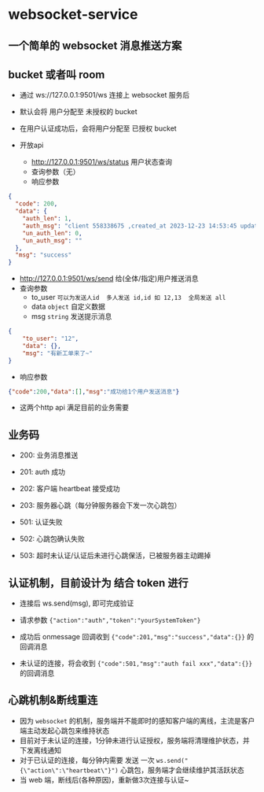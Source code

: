 # websocket-service

## 一个简单的 websocket 消息推送方案

## bucket 或者叫 room
- 通过 ws://127.0.0.1:9501/ws 连接上 websocket 服务后
- 默认会将 用户分配至 未授权的 bucket 

- 在用户认证成功后，会将用户分配至 已授权 bucket

- 开放api
    - http://127.0.0.1:9501/ws/status 用户状态查询
    - 查询参数（无）
    - 响应参数
```json
{
  "code": 200,
  "data": {
    "auth_len": 1,
    "auth_msg": "client 558338675 ,created_at 2023-12-23 14:53:45 updated_at 2023-12-23 14:55:46 \r\n",
    "un_auth_len": 0,
    "un_auth_msg": ""
  },
  "msg": "success"
}
```
  - http://127.0.0.1:9501/ws/send   给(全体/指定)用户推送消息 
  - 查询参数 
    - to_user `可以为发送人id  多人发送 id,id 如 12,13  全局发送 all	`
    - data `object` 自定义数据
    - msg `string` 发送提示消息
```json
{
    "to_user": "12",
    "data": {},
    "msg": "有新工单来了~"
}
```
  - 响应参数
```json
{"code":200,"data":[],"msg":"成功给1个用户发送消息"}
```
  - 这两个http api 满足目前的业务需要


## 业务码
- 200: 业务消息推送
- 201: auth 成功
- 202: 客户端 heartbeat 接受成功
- 203: 服务器心跳（每分钟服务器会下发一次心跳包）

- 501: 认证失败
- 502: 心跳包确认失败
- 503: 超时未认证/认证后未进行心跳保活，已被服务器主动踢掉

## 认证机制，目前设计为 结合 token 进行

- 连接后 ws.send(msg), 即可完成验证
- 请求参数 `{"action":"auth","token":"yourSystemToken"}`
- 成功后 onmessage 回调收到 `{"code":201,"msg":"success","data":{}}` 的回调消息

- 未认证的连接，将会收到 `{"code":501,"msg":"auth fail xxx","data":{}}` 的回调消息

## 心跳机制&断线重连

- 因为 `websocket` 的机制，服务端并不能即时的感知客户端的离线，主流是客户端主动发起心跳包来维持状态
- 目前对于未认证的连接，1分钟未进行认证授权，服务端将清理维护状态，并下发离线通知
- 对于已认证的连接，每分钟内需要 发送 一次 `ws.send("{\"action\":\"heartbeat\"}")` 心跳包，服务端才会继续维护其活跃状态
- 当 web 端，断线后(各种原因)，重新做3次连接与认证~